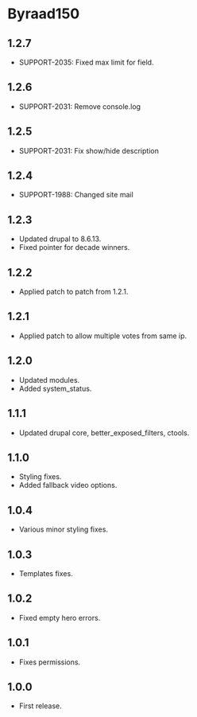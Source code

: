 # Byraad150

## 1.2.7

* SUPPORT-2035: Fixed max limit for field.

## 1.2.6
* SUPPORT-2031: Remove console.log

## 1.2.5
* SUPPORT-2031: Fix show/hide description

## 1.2.4
* SUPPORT-1988: Changed site mail

## 1.2.3

* Updated drupal to 8.6.13.
* Fixed pointer for decade winners.

## 1.2.2

* Applied patch to patch from 1.2.1.

## 1.2.1

* Applied patch to allow multiple votes from same ip.

## 1.2.0

* Updated modules.
* Added system_status.

## 1.1.1

* Updated drupal core, better_exposed_filters, ctools.

## 1.1.0

* Styling fixes.
* Added fallback video options.

## 1.0.4
* Various minor styling fixes.

## 1.0.3
* Templates fixes.

## 1.0.2
* Fixed empty hero errors.

## 1.0.1
* Fixes permissions.

## 1.0.0
* First release.
